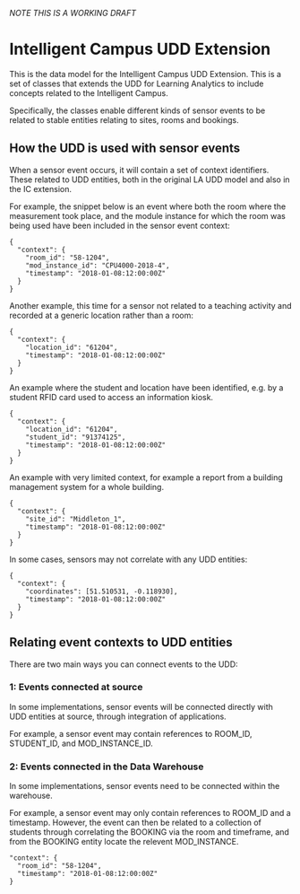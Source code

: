 _NOTE THIS IS A WORKING DRAFT_

# Intelligent Campus UDD Extension

This is the data model for the Intelligent Campus UDD Extension. This is a set of classes that extends the UDD for Learning Analytics 
to include concepts related to the Intelligent Campus.

Specifically, the classes enable different kinds of sensor events to be related to stable entities relating to sites, rooms and bookings.

## How the UDD is used with sensor events

When a sensor event occurs, it will contain a set of context identifiers. These related to UDD entities, both in the original LA UDD model and also in the IC extension. 

For example, the snippet below is an event where both the room where the measurement took place, and the module instance for which
the room was being used have been included in the sensor event context:

~~~~
{
  "context": {
    "room_id": "58-1204",
    "mod_instance_id": "CPU4000-2018-4",
    "timestamp": "2018-01-08:12:00:00Z"
  }
}
~~~~

Another example, this time for a sensor not related to a teaching activity and recorded at a generic location rather than a room:

~~~~
{
  "context": {
    "location_id": "61204",
    "timestamp": "2018-01-08:12:00:00Z"
  }
}
~~~~

An example where the student and location have been identified, e.g. by a student RFID card used to access an information kiosk.

~~~~
{
  "context": {
    "location_id": "61204",
    "student_id": "91374125",
    "timestamp": "2018-01-08:12:00:00Z"
  }
}
~~~~

An example with very limited context, for example a report from a building management system for a whole building.

~~~~
{
  "context": {
    "site_id": "Middleton_1",
    "timestamp": "2018-01-08:12:00:00Z"
  }
}
~~~~

In some cases, sensors may not correlate with any UDD entities:

~~~~
{
  "context": {
    "coordinates": [51.510531, -0.118930],
    "timestamp": "2018-01-08:12:00:00Z"
  }
}
~~~~

## Relating event contexts to UDD entities

There are two main ways you can connect events to the UDD:

### 1: Events connected at source

In some implementations, sensor events will be connected directly with UDD entities at source, through integration of applications.

For example, a sensor event may contain references to ROOM_ID, STUDENT_ID, and MOD_INSTANCE_ID.

### 2: Events connected in the Data Warehouse

In some implementations, sensor events need to be connected within the warehouse.

For example, a sensor event may only contain references to ROOM_ID and a timestamp. However, the event can then be related to a collection of students through correlating the BOOKING via the room and timeframe, and from the BOOKING entity locate the relevent MOD_INSTANCE.

~~~~
"context": {
  "room_id": "58-1204",
  "timestamp": "2018-01-08:12:00:00Z"
}
~~~~

